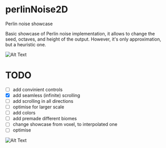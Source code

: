 # perlinNoise2D
Perlin noise showcase

Basic showcase of Perlin noise implementation, it allows to change the seed, octaves, and height of the output. However, it's only approximation, but a heuristic one.

![Alt Text](https://media.giphy.com/media/fvlIxu1EHoIN9kaQ93/giphy.gif)

# TODO
 - [ ] add convinient controls
 - [x] add seamless (infinite) scrolling
 - [ ] add scrolling in all directions
 - [ ] optimise for larger scale
 - [ ] add colors
 - [ ] add premade different biomes
 - [ ] change showcase from voxel, to interpolated one
 - [ ] optimise
 
![Alt Text](https://media.giphy.com/media/lSOFh3OlfMiLd65OWC/giphy.gif)

